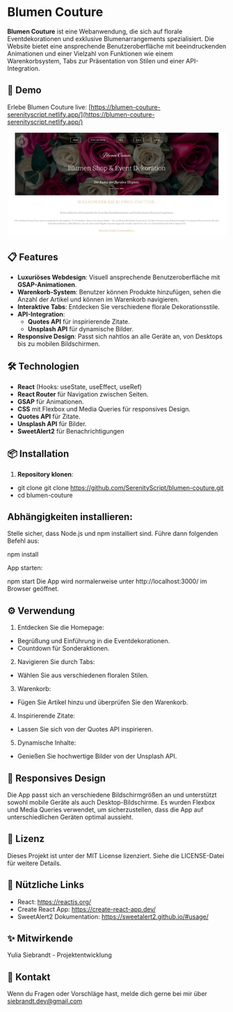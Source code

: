 # Blumen Couture

**Blumen Couture** ist eine Webanwendung, die sich auf florale Eventdekorationen und exklusive Blumenarrangements spezialisiert. Die Website bietet eine ansprechende Benutzeroberfläche mit beeindruckenden Animationen und einer Vielzahl von Funktionen wie einem Warenkorbsystem, Tabs zur Präsentation von Stilen und einer API-Integration.

## 🚀 Demo

Erlebe Blumen Couture live: [https://blumen-couture-serenityscript.netlify.app/](https://blumen-couture-serenityscript.netlify.app/)

[![Blumen Couture](src/Assets/demo.png)](https://blumen-couture-serenityscript.netlify.app/)

## 📋 Features

- **Luxuriöses Webdesign**: Visuell ansprechende Benutzeroberfläche mit **GSAP-Animationen**.
- **Warenkorb-System**: Benutzer können Produkte hinzufügen, sehen die Anzahl der Artikel und können im Warenkorb navigieren.
- **Interaktive Tabs**: Entdecken Sie verschiedene florale Dekorationsstile.
- **API-Integration**:
  - **Quotes API** für inspirierende Zitate.
  - **Unsplash API** für dynamische Bilder.
- **Responsive Design**: Passt sich nahtlos an alle Geräte an, von Desktops bis zu mobilen Bildschirmen.

## 🛠️ Technologien

- **React** (Hooks: useState, useEffect, useRef)
- **React Router** für Navigation zwischen Seiten.
- **GSAP** für Animationen.
- **CSS** mit Flexbox und Media Queries für responsives Design.
- **Quotes API** für Zitate.
- **Unsplash API** für Bilder.
- **SweetAlert2** für Benachrichtigungen

## 📦 Installation

1. **Repository klonen**:

  - git clone git clone https://github.com/SerenityScript/blumen-couture.git
  - cd blumen-couture

## Abhängigkeiten installieren:

Stelle sicher, dass Node.js und npm installiert sind. Führe dann folgenden Befehl aus:

npm install

App starten:

npm start
Die App wird normalerweise unter http://localhost:3000/ im Browser geöffnet.

## ⚙️ Verwendung

1. Entdecken Sie die Homepage:

- Begrüßung und Einführung in die Eventdekorationen.
- Countdown für Sonderaktionen.

2. Navigieren Sie durch Tabs:

- Wählen Sie aus verschiedenen floralen Stilen.

3. Warenkorb:

- Fügen Sie Artikel hinzu und überprüfen Sie den Warenkorb.

4. Inspirierende Zitate:

- Lassen Sie sich von der Quotes API inspirieren.

5. Dynamische Inhalte:

- Genießen Sie hochwertige Bilder von der Unsplash API.

## 📱 Responsives Design
Die App passt sich an verschiedene Bildschirmgrößen an und unterstützt sowohl mobile Geräte als auch Desktop-Bildschirme. Es wurden Flexbox und Media Queries verwendet, um sicherzustellen, dass die App auf unterschiedlichen Geräten optimal aussieht.

## 📄 Lizenz
Dieses Projekt ist unter der MIT License lizenziert. Siehe die LICENSE-Datei für weitere Details.

## 🔗 Nützliche Links

* React: https://reactjs.org/
* Create React App: https://create-react-app.dev/
* SweetAlert2 Dokumentation: https://sweetalert2.github.io/#usage/

## ✨ Mitwirkende

Yulia Siebrandt - Projektentwicklung

## 📧 Kontakt

Wenn du Fragen oder Vorschläge hast, melde dich gerne bei mir über [siebrandt.dev@gmail.com](mailto:siebrandt.dev@gmail.com)
